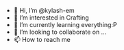 - 👋 Hi, I’m @kylash-em
- 👀 I’m interested in Crafting
- 🌱 I’m currently learning everything:P 
- 💞️ I’m looking to collaborate on ...
- 📫 How to reach me

<!---
kylash-em/kylash-em is a ✨ special ✨ repository because its `README.md` (this file) appears on your GitHub profile.
You can click the Preview link to take a look at your changes.
--->
